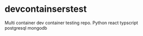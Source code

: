 # devcontainserstest
Multi container dev container testing repo. Python react typscript postgresql mongodb 
